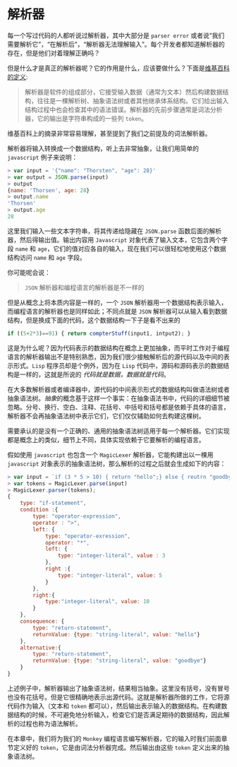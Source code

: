 # 解析器
每一个写过代码的人都听说过解析器，其中大部分是 `parser error` 或者说“我们需要解析它”，“在解析后”，“解析器无法理解输入”。每个开发者都知道解析器的存在，但是他们对着理解正确吗？

但是什么才是真正的解析器呢？它的作用是什么，应该要做什么？下面是[维基百科的定义](https://en.wikipedia.org/wiki/Parsing#Parser):
> 解析器是软件的组成部分，它接受输入数据（通常为文本）然后构建数据结构，往往是一棵解析树、抽象语法树或者其他继承体系结构。它们给出输入结构过程中也会检查其中的语法错误。解析器的先前步骤通常是词法分析器，它的输出是字符串构成的一些列 `token`。

维基百科上的摘录非常容易理解，甚至提到了我们之前提及的词法解析器。

解析器将输入转换成一个数据结构，听上去非常抽象，让我们用简单的`javascript` 例子来说明：

```js
> var input = '{"name": "Thorsten", "age": 28}'
> var output = JSON.parse(input)
> output
{name: 'Thorsen', age: 28}
> output.name
'Thorsen'
> output.age
28
```

这里我们输入一些文本字符串，将其传递给隐藏在 `JSON.parse` 函数后面的解析器，然后得输出值。输出内容用 `Javascript` 对象代表了输入文本，它包含两个字段 `name` 和 `age`，它们的值对应各自的输入，现在我们可以很轻松地使用这个数据结构访问 `name` 和 `age` 字段。

你可能呢会说：
> `JSON` 解析器和编程语言的解析器是不一样的

但是从概念上将本质内容是一样的，一个 `JSON` 解析器用一个数据结构表示输入，而编程语言的解析器也是同样如此；不同点就是 `JSON` 解析器可以从输入看到数据结构，但是换成下面的代码，这个数据结构一下子是看不出来的

```js
if ((5+2*3)==91) { return compterStuff(input1, intput2); }
```

这是为什么呢？因为代码表示的数据结构在概念上更加抽象，而平时工作对于编程语言的解析器输出不是特别熟悉，因为我们很少接触解析后的源代码以及中间的表示形式。`Lisp` 程序员却是个例外，因为在 `Lisp` 代码中，源码和源码表示的数据结构是一样的，这就是所说的 *代码就是数据，数据就是代码*。

在大多数解析器或者编译器中，源代码的中间表示形式的数据结构叫做语法树或者抽象语法树。*抽象*的概念基于这样一个事实：在抽象语法书中，代码的详细细节被忽略。分号、换行、空白、注释、花括号、中括号和括号都是依赖于具体的语言，解析器不会再抽象语法树中表示它们，它们仅仅辅助如何去构建这棵树。

需要承认的是没有一个正确的、通用的抽象语法树适用于每一个解析器。它们实现都是概念上的类似，细节上不同，具体实现依赖于它要解析的编程语言。

假如使用 `javascript` 也包含一个 `MagicLexer` 解析器，它能构建出以一棵用 `javascript` 对象表示的抽象语法树，那么解析的过程之后就会生成如下的内容：

```js
> var input = `if (3 * 5 > 10) { return "hello";} else { reutrn "goodby" ;}`
> var tokens = MagicLexer.parse(input)
> MagicLexer.parser(tokens);
{
    type: "if-statement",
    condition :{
        type: "operator-expression",
        operator : ">",
        left: {
            type: "operator-exression",
            operator: "*",
            left: {
                type: "integer-literal", value : 3
            },
            right :{
                type: "integer-literal", value: 5
            }
        },
        right:{
            type:"integer-literal", value: 10
        }
    },
    consequence: {
        type: "return-statement",
        returnValue: {type: "string-literal", value: "hello"}
    },
    alternative:{
        type: "return-statement",
        returnValue: {type: "string-literal", value: "goodbye"}
    }
}
```

上述例子中，解析器输出了抽象语法树，结果相当抽象。这里没有括号，没有冒号也没有花括号。但是它很精确地表示出源代码。这就是解析器所做的工作，它将源代码作为输入（文本和 `token` 都可以），然后输出表示输入的数据结构。在构建数据结构的时候，不可避免地分析输入，检查它们是否满足期待的数据结构，因此解析的过程也称为语法解析。

在本章中，我们将为我们的 `Monkey` 编程语言编写解析器，它的输入时我们前面章节定义好的 `token`，它是由词法分析器完成。然后输出由这些 `token` 定义出来的抽象语法树。

